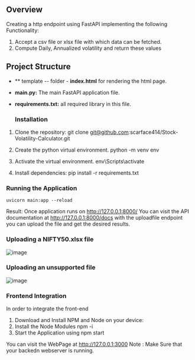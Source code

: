 ## Overview
Creating a http endpoint using FastAPI implementing the following Functionality:
1. Accept a csv file or xlsx file with which data can be fetched. 
2. Compute Daily, Annualized volatility and return these values

## Project Structure
- ** template -- folder
        - **index.html** for rendering the html page.
- **main.py:** The main FastAPI application file.
- **requirements.txt:** all required library in this file.

  ### Installation

1. Clone the repository:
    git clone git@github.com:scarface414/Stock-Volatility-Calculator.git
   
3. Create the python virtual environment.
    python -m venv env
   
4. Activate the virtual environment.
    env\Scripts\activate

5. Install dependencies:
    pip install -r requirements.txt

### Running the Application
    uvicorn main:app --reload

Result:
Once application runs on http://127.0.0.1:8000/ 
You can visit the API documentation at http://127.0.0.1:8000/docs
with the uploadfile endpoint you can upload the file and get the desired results.

### Uploading a NIFTY50.xlsx file
![image](https://github.com/scarface414/Stock-Volatility-Calculator/assets/80483279/cb54e0da-2c07-4da2-9b88-5bea86d7aa15)


### Uploading an unsupported file
![image](https://github.com/scarface414/Stock-Volatility-Calculator/assets/80483279/6e697fc5-34a4-4de1-9a43-c225b7ecc628)


### Frontend Integration 

In order to integrate the front-end
1. Download and Install NPM and Node on your device:
2. Install the Node Modules
   npm -i
3. Start the Application using
   npm start

You can visit the WebPage at http://127.0.0.1:3000 
Note : Make Sure that your backedn webserver is running.


